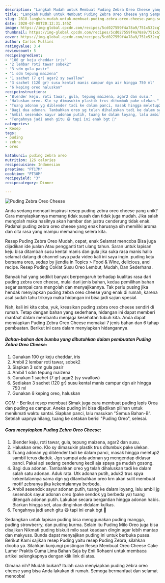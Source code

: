 ```yaml
---
description: "Langkah Mudah untuk Membuat Puding Zebra Oreo Cheese yang Sempurna"
title: "Langkah Mudah untuk Membuat Puding Zebra Oreo Cheese yang Sempurna"
slug: 2818-langkah-mudah-untuk-membuat-puding-zebra-oreo-cheese-yang-sempurna
date: 2020-07-08T20:12:31.145Z
image: https://img-global.cpcdn.com/recipes/5cd027559f4a78a9/751x532cq70/puding-zebra-oreo-cheese-foto-resep-utama.jpg
thumbnail: https://img-global.cpcdn.com/recipes/5cd027559f4a78a9/751x532cq70/puding-zebra-oreo-cheese-foto-resep-utama.jpg
cover: https://img-global.cpcdn.com/recipes/5cd027559f4a78a9/751x532cq70/puding-zebra-oreo-cheese-foto-resep-utama.jpg
author: Carlos Mullins
ratingvalue: 3.4
reviewcount: 5
recipeingredient:
- "100 gr keju cheddar iris"
- "2 lembar roti tawar sobek2"
- "3 sdm gula pasir"
- "1 sdm tepung maizena"
- "1 sachet (7 gr) agar2 sy swallow"
- "3 sachet (120 gr) susu kental manis campur dgn air hingga 750 ml"
- "6 keping oreo haluskan"
recipeinstructions:
- "Blender keju, roti tawar, gula, tepung maizena, agar2 dan susu."
- "Haluskan oreo. Klo sy dimasukin plastik trus ditumbuk pake ulekan."
- "Tuang adonan yg diblender tadi ke dalam panci, masak hingga meletup2 sambil terus diaduk. Jgn sampai ada adonan yg mengendap didasar panci. Pakai api sedang cenderung kecil aja spaya ga mudah gosong."
- "Bagi dua adonan. Tambahkan oreo yg telah dihaluskan tadi ke dalam salah satu adonan. Aduk rata. Utk adonan putih, aduk2 trus spya kekentalannya sama dgn yg ditambahkan oreo krn akan sulit membuat motif zebranya jika kekentalannya berbeda."
- "Ambil sesendok sayur adonan putih, tuang ke dalam loyang, lalu ambil jg sesendok sayur adonan oreo (pake sendok yg berbeda ya) tuang ditengah adonan putih. Lakukan secara bergantian hingga adonan habis. Biarkan hingga set, atau dinginkan didalam kulkas."
- "Tengahnya jadi aneh gitu 😅 tapi ini enak bgt 🤤"
categories:
- Resep
tags:
- puding
- zebra
- oreo

katakunci: puding zebra oreo 
nutrition: 126 calories
recipecuisine: Indonesian
preptime: "PT17M"
cooktime: "PT30M"
recipeyield: "3"
recipecategory: Dinner

---
```



![Puding Zebra Oreo Cheese](https://img-global.cpcdn.com/recipes/5cd027559f4a78a9/751x532cq70/puding-zebra-oreo-cheese-foto-resep-utama.jpg)

Anda sedang mencari inspirasi resep puding zebra oreo cheese yang unik? Cara menyiapkannya memang tidak susah dan tidak juga mudah. Jika salah mengolah maka hasilnya akan hambar dan justru cenderung tidak enak. Padahal puding zebra oreo cheese yang enak harusnya sih memiliki aroma dan cita rasa yang mampu memancing selera kita.

Resep Puding Zebra Oreo Mudah, cepat, enak Selamat mencoba Bisa juga dijadikan ide jualan Atau pengganti tart ulang tahun. Saran untuk lapisan keju bisa ditambah susu kental manis dan gula jika suka rasa manis hallo selamat datang di channel saya pada video kali ini saya ingin. puding keju bersama oreo, sedap by jjendia in Topics &gt; Food &amp; Wine, delicious, and recipe. Resep Puding Coklat Susu Oreo Lembut, Mudah, Dan Sederhana.

Banyak hal yang sedikit banyak berpengaruh terhadap kualitas rasa dari puding zebra oreo cheese, mulai dari jenis bahan, kedua pemilihan bahan segar sampai cara mengolah dan menyajikannya. Tak perlu pusing jika hendak menyiapkan puding zebra oreo cheese yang enak di rumah, karena asal sudah tahu triknya maka hidangan ini bisa jadi sajian spesial.


Nah, kali ini kita coba, yuk, kreasikan puding zebra oreo cheese sendiri di rumah. Tetap dengan bahan yang sederhana, hidangan ini dapat memberi manfaat dalam membantu menjaga kesehatan tubuh kita. Anda dapat menyiapkan Puding Zebra Oreo Cheese memakai 7 jenis bahan dan 6 tahap pembuatan. Berikut ini cara dalam menyiapkan hidangannya.

<!--inarticleads1-->

##### Bahan-bahan dan bumbu yang dibutuhkan dalam pembuatan Puding Zebra Oreo Cheese:

1. Gunakan 100 gr keju cheddar, iris
1. Ambil 2 lembar roti tawar, sobek2
1. Siapkan 3 sdm gula pasir
1. Ambil 1 sdm tepung maizena
1. Gunakan 1 sachet (7 gr) agar2 (sy swallow)
1. Sediakan 3 sachet (120 gr) susu kental manis campur dgn air hingga 750 ml
1. Gunakan 6 keping oreo, haluskan


COM - Berikut resep membuat Simak juga cara membuat puding lapis Orea dan puding es campur. Aneka puding ini bisa dijadikan pilihan untuk menikmati waktu santai. Siapkan panci, lalu masukan &#34;Semua Bahan-B&#34;. Setelah uapnya hilang, tuang ke cetakan berisi &#34;Puding Oreo&#34;, selesai. 

<!--inarticleads2-->

##### Cara menyiapkan Puding Zebra Oreo Cheese:

1. Blender keju, roti tawar, gula, tepung maizena, agar2 dan susu.
1. Haluskan oreo. Klo sy dimasukin plastik trus ditumbuk pake ulekan.
1. Tuang adonan yg diblender tadi ke dalam panci, masak hingga meletup2 sambil terus diaduk. Jgn sampai ada adonan yg mengendap didasar panci. Pakai api sedang cenderung kecil aja spaya ga mudah gosong.
1. Bagi dua adonan. Tambahkan oreo yg telah dihaluskan tadi ke dalam salah satu adonan. Aduk rata. Utk adonan putih, aduk2 trus spya kekentalannya sama dgn yg ditambahkan oreo krn akan sulit membuat motif zebranya jika kekentalannya berbeda.
1. Ambil sesendok sayur adonan putih, tuang ke dalam loyang, lalu ambil jg sesendok sayur adonan oreo (pake sendok yg berbeda ya) tuang ditengah adonan putih. Lakukan secara bergantian hingga adonan habis. Biarkan hingga set, atau dinginkan didalam kulkas.
1. Tengahnya jadi aneh gitu 😅 tapi ini enak bgt 🤤


Sedangkan untuk lapisan puding bisa menggunakan puding mangga, puding strowberry, dan puding kurma. Selain itu Puding Milo Oreo juga bisa disajikan Nikmati puding biskuit milo saat keadaan dingin agar lebih mantap dan makyuss. Bunda dapat menyajikan puding ini untuk berbuka puasa. Berikut Kami sajikan resep Puding yaitu resep Puding Zebra, silahkan dicoba ya. Silahkan kunjungi postingan Resep Membuat Oreo Cheese Cake Lumer Praktis Cuma Lima Bahan Saja by Enii Rohaeni untuk membaca artikel selengkapnya dengan klik link di atas. 

Gimana nih? Mudah bukan? Itulah cara menyiapkan puding zebra oreo cheese yang bisa Anda lakukan di rumah. Semoga bermanfaat dan selamat mencoba!
